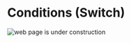 # Conditions (Switch)

![web page is under construction](https://docimages.blob.core.chinacloudapi.cn/images/commingsoon20210514.jpg)
